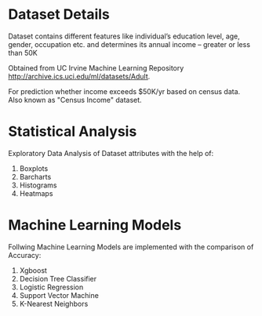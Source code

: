 # Dataset Details
Dataset contains different features like individual’s education level, age, gender, occupation etc. and determines its annual income – greater or less than 50K 

Obtained from UC Irvine Machine Learning Repository  http://archive.ics.uci.edu/ml/datasets/Adult. 

For prediction whether income exceeds $50K/yr based on census data. Also known as "Census Income" dataset.

# Statistical Analysis
Exploratory Data Analysis of Dataset attributes with the help of: 
1. Boxplots 
2. Barcharts
3. Histograms 
4. Heatmaps

# Machine Learning Models 
Follwing Machine Learning Models are implemented with the comparison of Accuracy: 
1. Xgboost
2. Decision Tree Classifier
3. Logistic Regression
4. Support Vector Machine
5. K-Nearest Neighbors
